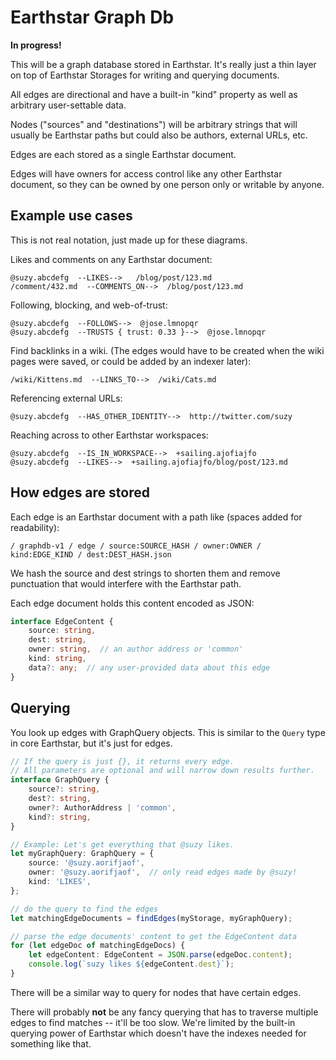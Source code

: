 # Earthstar Graph Db

**In progress!**

This will be a graph database stored in Earthstar.  It's really just a thin layer on top of Earthstar Storages for writing and querying documents.

All edges are directional and have a built-in "kind" property as well as arbitrary user-settable data.

Nodes ("sources" and "destinations") will be arbitrary strings that will usually be Earthstar paths but could also be authors, external URLs, etc.

Edges are each stored as a single Earthstar document.

Edges will have owners for access control like any other Earthstar document, so they can be owned by one person only or writable by anyone.

## Example use cases

This is not real notation, just made up for these diagrams.

Likes and comments on any Earthstar document:
```
@suzy.abcdefg  --LIKES-->   /blog/post/123.md
/comment/432.md  --COMMENTS_ON-->  /blog/post/123.md
```

Following, blocking, and web-of-trust:
```
@suzy.abcdefg  --FOLLOWS-->  @jose.lmnopqr
@suzy.abcdefg  --TRUSTS { trust: 0.33 }-->  @jose.lmnopqr
```

Find backlinks in a wiki.  (The edges would have to be created when the wiki pages were saved, or could be added by an indexer later):
```
/wiki/Kittens.md  --LINKS_TO-->  /wiki/Cats.md
```

Referencing external URLs:
```
@suzy.abcdefg  --HAS_OTHER_IDENTITY-->  http://twitter.com/suzy
```

Reaching across to other Earthstar workspaces:
```
@suzy.abcdefg  --IS_IN_WORKSPACE-->  +sailing.ajofiajfo
@suzy.abcdefg  --LIKES-->  +sailing.ajofiajfo/blog/post/123.md
```

## How edges are stored

Each edge is an Earthstar document with a path like (spaces added for readability):
```
/ graphdb-v1 / edge / source:SOURCE_HASH / owner:OWNER / kind:EDGE_KIND / dest:DEST_HASH.json
```

We hash the source and dest strings to shorten them and remove punctuation that would interfere with the Earthstar path.

Each edge document holds this content encoded as JSON:
```ts
interface EdgeContent {
    source: string,
    dest: string,
    owner: string,  // an author address or 'common'
    kind: string,
    data?: any;  // any user-provided data about this edge
}
```

## Querying

You look up edges with GraphQuery objects.  This is similar to the `Query` type in core Earthstar, but it's just for edges.

```ts
// If the query is just {}, it returns every edge.
// All parameters are optional and will narrow down results further.
interface GraphQuery {
    source?: string,
    dest?: string,
    owner?: AuthorAddress | 'common',
    kind?: string,
}

// Example: Let's get everything that @suzy likes.
let myGraphQuery: GraphQuery = {
    source: '@suzy.aorifjaof',
    owner: '@suzy.aorifjaof',  // only read edges made by @suzy!
    kind: 'LIKES',
};

// do the query to find the edges
let matchingEdgeDocuments = findEdges(myStorage, myGraphQuery);

// parse the edge documents' content to get the EdgeContent data
for (let edgeDoc of matchingEdgeDocs) {
    let edgeContent: EdgeContent = JSON.parse(edgeDoc.content);
    console.log(`suzy likes ${edgeContent.dest}`);
}
```

There will be a similar way to query for nodes that have certain edges.

There will probably **not** be any fancy querying that has to traverse multiple edges to find matches -- it'll be too slow.  We're limited by the built-in querying power of Earthstar which doesn't have the indexes needed for something like that.
